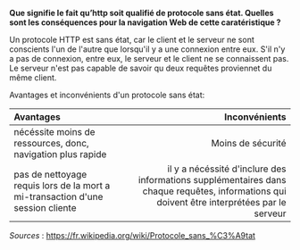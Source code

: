**Que signifie le fait qu’http soit qualifié de protocole sans état. Quelles sont les conséquences pour la navigation Web de cette caratéristique ?**

Un protocole HTTP est sans état, car le client et le serveur ne sont conscients l'un de l'autre que lorsqu'il y a une connexion entre eux.
S'il n'y a pas de connexion, entre eux, le serveur et le client ne se connaissent pas.
Le serveur n'est pas capable de savoir qu deux requêtes proviennet du même client.

Avantages et inconvénients d'un protocole sans état:

| Avantages | Inconvénients |
| :-- | --:|
| nécéssite moins de ressources, donc, navigation plus rapide | Moins de sécurité |
| pas de nettoyage requis lors de la mort a mi-transaction d'une session cliente | il y a nécéssité d'inclure des informations supplémentaires dans chaque requêtes, informations qui doivent être interprétées par le serveur |



*Sources* : https://fr.wikipedia.org/wiki/Protocole_sans_%C3%A9tat
